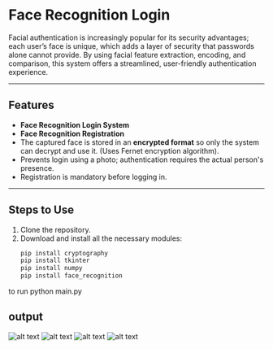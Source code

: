 # Face Recognition Login 

Facial authentication is increasingly popular for its security advantages; each user’s face is unique, which adds a layer of security that passwords alone cannot provide. By using facial feature extraction, encoding, and comparison, this system offers a streamlined, user-friendly authentication experience.

---

## Features
- **Face Recognition Login System**  
- **Face Recognition Registration**  
- The captured face is stored in an **encrypted format** so only the system can decrypt and use it. (Uses Fernet encryption algorithm).  
- Prevents login using a photo; authentication requires the actual person's presence.  
- Registration is mandatory before logging in.

---

## Steps to Use
1. Clone the repository.
2. Download and install all the necessary modules:
   ```bash
   pip install cryptography
   pip install tkinter
   pip install numpy
   pip install face_recognition
  to run python main.py

## output
 ![alt text](output/Screenshot(18).png)
 ![alt text](output/Screenshot(19).png)
 ![alt text](output/Screenshot(20).png)
 ![alt text](output/Screenshot(21).png)